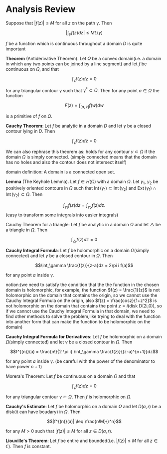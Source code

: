 # Analysis Review

Suppose that $|f(z)| \leq M$ for all $z$ on the path $\gamma$. Then

$$\left|\int_\gamma f(z)dz\right| \leq ML(\gamma)$$


$f$ be a function which is continuous throughout a domain $D$ is quite important 

**Theorem** (Antiderivative Theorem). Let $\Omega$ be a convex domain(i.e. a domain in which any two points can be joined by a line segment) and let $f$ be continuous on $\Omega$, and that

$$\int_\gamma f(z)dz = 0 \tag{5.1}$$

for any triangular contour $\gamma$ such that $\gamma^* \subset \Omega$. Then for any point $a \in \Omega$ the function

$$F(z) = \int_{[a,z]} f(w)dw$$

is a primitive of $f$ on $\Omega$.


**Cauchy Theorem**: Let $f$ be analytic in a domain $D$ and let $\gamma$ be a closed contour lying in $D$. Then

$$\int_\gamma f(z)dz = 0$$

We can also rephrase this theorem as: holds for any contour $\gamma \subset \Omega$ if the domain $\Omega$ is simply connected.
(simply connected means that the domain has no holes and also the contour does not intersect itself)

domain definition: A domain is a connected open set.

**Lemma** (The Keyhole Lemma). Let $f \in H(\Omega)$ with a domain $\Omega$. Let $\gamma_1$, $\gamma_2$ be positively oriented contours in $\Omega$ such that $\operatorname{Int}(\gamma_1) \subset \operatorname{Int}(\gamma_2)$ and $\operatorname{Ext}(\gamma_1) \cap \operatorname{Int}(\gamma_2) \subset \Omega$. Then

$$\int_{\gamma_1} f(z)dz = \int_{\gamma_2} f(z)dz.$$(easy to transform some integrals into easier integrals)


Cauchy Theorem for a triangle: Let $f$ be analytic in a domain $\Omega$ and let $\triangle$ be a triangle in $\Omega$. Then

$$\int_\triangle f(z)dz = 0$$   


**Cauchy Integral Formula**: Let $f$ be holomorphic on a domain $\Omega$(simply connected) and let $\gamma$ be a closed contour in $\Omega$. Then

$$\int_\gamma \frac{f(z)}{z-a}dz = 2\pi i f(a)$$

for any point $a$ inside $\gamma$.   

notion:(we need to satisfy the condition that the the function in the chosen domain is holomorphic, for example, the function $f(z) = \frac{1}{z}$ is not holomorphic on the domain that contains the origin, so we cannot use the Cauchy Integral Formula on the origin, also $f(z) = \frac{cosz}{1+z^2}$ is not holomorphic on the domain that contains the point $z = i$(disk D(2i,0)), so if we cannot use the Cauchy Integral Formula in that domain, we need to find other methods to solve the problem,like trying to deal with the function into another form that can make the function to be holomorphic on the domain)

**Cauchy Integral Formula for Derivatives**: Let $f$ be holomorphic on a domain $\Omega$(simply connected) and let $\gamma$ be a closed contour in $\Omega$. Then

$$f^{(n)}(a) = \frac{n!}{2 \pi i} \int_\gamma \frac{f(z)}{(z-a)^{n+1}}dz$$

for any point $a$ inside $\gamma$.  (be careful with the power of the denominator to have power $n+1$)

Morera's Theorem:
Let $f$ be continuous on a domain $\Omega$ and that

$$\int_\gamma f(z)dz = 0$$

for any triangular contour $\gamma \subset \Omega$. Then $f$ is holomorphic on $\Omega$.


**Cauchy's Estimate**: Let $f$ be holomorphic on a domain $\Omega$ and let $D(a,r)$ be a disk(it can have boudary) in $\Omega$. Then

$$|f^{(n)}(a)| \leq \frac{n!M}{r^n}$$

for any $M > 0$ such that $|f(z)| \leq M$ for all $z \in D(a,r)$.

**Liouville's Theorem**: Let $f$ be entire and bounded(i.e. $|f(z)| \leq M$ for all $z \in \mathbb{C}$). Then $f$ is constant.
